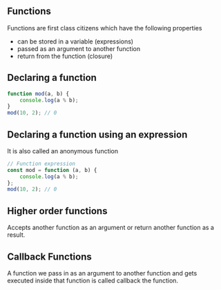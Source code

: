 ## Functions

Functions are first class citizens which have the following properties

- can be stored in a variable (expressions)
- passed as an argument to another function
- return from the function (closure)

## Declaring a function

```js
function mod(a, b) {
	console.log(a % b);
}
mod(10, 2); // 0
```

## Declaring a function using an expression

It is also called an anonymous function

```js
// Function expression
const mod = function (a, b) {
	console.log(a % b);
};
mod(10, 2); // 0
```

## Higher order functions

Accepts another function as an argument or return another function as a result.

## Callback Functions

A function we pass in as an argument to another function and gets executed inside that function is called callback the function.

